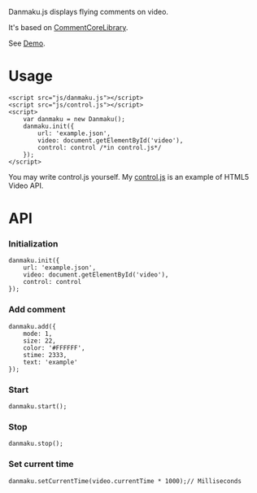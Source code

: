 ﻿Danmaku.js displays flying comments on video.

It's based on [CommentCoreLibrary](https://github.com/jabbany/CommentCoreLibrary).

See [Demo](https://weizhenye.github.com/Danmaku/).

# Usage
	<script src="js/danmaku.js"></script>
	<script src="js/control.js"></script>
	<script>
		var	danmaku = new Danmaku();
		danmaku.init({
			url: 'example.json',
			video: document.getElementById('video'),
			control: control /*in control.js*/
		});
	</script>
You may write control.js yourself. My [control.js](https://github.com/weizhenye/Danmaku/blob/master/control.js) is an example of HTML5 Video API.


# API

### Initialization
	danmaku.init({
		url: 'example.json',
		video: document.getElementById('video'),
		control: control
	});
### Add comment
	danmaku.add({
		mode: 1,
		size: 22,
		color: '#FFFFFF',
		stime: 2333,
		text: 'example'
	});
### Start
	danmaku.start();
### Stop
	danmaku.stop();
### Set current time
	danmaku.setCurrentTime(video.currentTime * 1000);// Milliseconds
